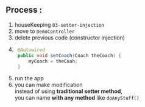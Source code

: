 
## Process : 
1. houseKeeping `03-setter-injection`
2. move to `DemoController`
3. delete previous code (constructor injection)
4. ```java
    @Autowired
    public void setCoach(Coach theCoach) {
        myCoach = theCoah; 
    }
    ```
5. run the app
6. you can make modification  
instead of using **traditional setter method**,  
you can name **with any method** like `doAnyStuff()`

